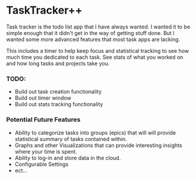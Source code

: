 # TaskTracker++

Task tracker is the todo list app that I have always wanted. I wanted it to be simple enough that it didn't get in the way of getting stuff done. But I wanted some more advanced features that most task apps are lacking. 

This includes a timer to help keep focus and statistical tracking to see how much time you dedicated to each task. See stats of what you worked on and how long tasks and projects take you.


### TODO:
+ Build out task creation functionality
+ Build out timer window
+ Build out stats tracking functionality



### Potential Future Features
+ Ability to categorize tasks into groups (epics) that will will provide statistical summary of tasks contained within.
+ Graphs and other Visualizations that can provide interesting insights where your time is spent.
+ Ability to log-in and store data in the cloud.
+ Configurable Settings
+ ect...
